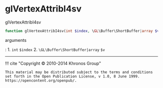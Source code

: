 # glVertexAttribI4sv
glVertexAttribI4sv

```php
function glVertexAttribI4sv(int $index, \GL\Buffer\ShortBuffer|array $v) : void
```



arguments

:    1. `int` `$index` 
    2. `\GL\Buffer\ShortBuffer|array` `$v` 



---
     

!!! cite "Copyright © 2010-2014 Khronos Group"

    This material may be distributed subject to the terms and conditions set forth in the Open Publication License, v 1.0, 8 June 1999. https://opencontent.org/openpub/.
